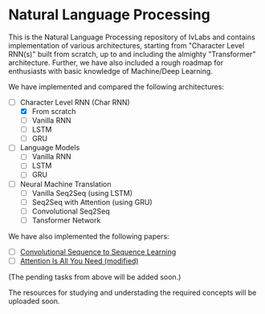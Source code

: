 # Natural Language Processing
This is the Natural Language Processing repository of IvLabs and contains implementation of various architectures, starting from "Character Level RNN(s)" built from scratch, up to and including the almighty "Transformer" architecture.
Further, we have also included a rough roadmap for enthusiasts with basic knowledge of Machine/Deep Learning.

We have implemented and compared the following architectures:
- [ ] Character Level RNN (Char RNN)
    - [x] From scratch
    - [ ] Vanilla RNN
    - [ ] LSTM
    - [ ] GRU
- [ ] Language Models
    - [ ] Vanilla RNN
    - [ ] LSTM
    - [ ] GRU
- [ ] Neural Machine Translation
    - [ ] Vanilla Seq2Seq (using LSTM)
    - [ ] Seq2Seq with Attention (using GRU)
    - [ ] Convolutional Seq2Seq
    - [ ] Tansformer Network

We have also implemented the following papers:
- [ ] [Convolutional Sequence to Sequence Learning](https://arxiv.org/abs/1705.03122)
- [ ] [Attention Is All You Need (modified)](https://arxiv.org/abs/1706.03762)

(The pending tasks from above will be added soon.)

The resources for studying and understading the required concepts will be uploaded soon.

